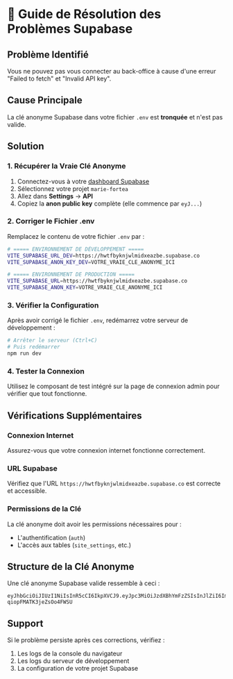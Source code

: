 # 🔧 Guide de Résolution des Problèmes Supabase

## Problème Identifié
Vous ne pouvez pas vous connecter au back-office à cause d'une erreur "Failed to fetch" et "Invalid API key".

## Cause Principale
La clé anonyme Supabase dans votre fichier `.env` est **tronquée** et n'est pas valide.

## Solution

### 1. Récupérer la Vraie Clé Anonyme
1. Connectez-vous à votre [dashboard Supabase](https://supabase.com/dashboard)
2. Sélectionnez votre projet `marie-fortea`
3. Allez dans **Settings** → **API**
4. Copiez la **anon public key** complète (elle commence par `eyJ...`)

### 2. Corriger le Fichier .env
Remplacez le contenu de votre fichier `.env` par :

```bash
# ===== ENVIRONNEMENT DE DÉVELOPPEMENT =====
VITE_SUPABASE_URL_DEV=https://hwtfbyknjwlmidxeazbe.supabase.co
VITE_SUPABASE_ANON_KEY_DEV=VOTRE_VRAIE_CLE_ANONYME_ICI

# ===== ENVIRONNEMENT DE PRODUCTION =====
VITE_SUPABASE_URL=https://hwtfbyknjwlmidxeazbe.supabase.co
VITE_SUPABASE_ANON_KEY=VOTRE_VRAIE_CLE_ANONYME_ICI
```

### 3. Vérifier la Configuration
Après avoir corrigé le fichier `.env`, redémarrez votre serveur de développement :

```bash
# Arrêter le serveur (Ctrl+C)
# Puis redémarrer
npm run dev
```

### 4. Tester la Connexion
Utilisez le composant de test intégré sur la page de connexion admin pour vérifier que tout fonctionne.

## Vérifications Supplémentaires

### Connexion Internet
Assurez-vous que votre connexion internet fonctionne correctement.

### URL Supabase
Vérifiez que l'URL `https://hwtfbyknjwlmidxeazbe.supabase.co` est correcte et accessible.

### Permissions de la Clé
La clé anonyme doit avoir les permissions nécessaires pour :
- L'authentification (`auth`)
- L'accès aux tables (`site_settings`, etc.)

## Structure de la Clé Anonyme
Une clé anonyme Supabase valide ressemble à ceci :
```
eyJhbGciOiJIUzI1NiIsInR5cCI6IkpXVCJ9.eyJpc3MiOiJzdXBhYmFzZSIsInJlZiI6Imh3dGZieWtuandsbWlkeGVhemJlIiwicm9sZSI6ImFub24iLCJpYXQiOjE3NTUzMTMyNDcsImV4cCI6MjA3MDg4OTI0N30.qlVUwwRYxxxx2pK0wwkVn-qiopFMATK3jeZsOo4FWSU
```

## Support
Si le problème persiste après ces corrections, vérifiez :
1. Les logs de la console du navigateur
2. Les logs du serveur de développement
3. La configuration de votre projet Supabase
